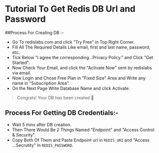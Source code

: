 # Tutorial To Get Redis DB Url and Password

##Process For Creating DB :-   
- Go To redislabs.com and click "Try Free" in Top Right Corner.   
- Fill All The Required Details Like email, first and last name, password, etc.   
- Tick Below "I agree the corresponding...Privacy Policy." and Click "Get Started".   
- Now Check Your Email, and click the "Activate Now" sent by redislabs via email.   
- Now Login and Chose Free Plan in "Fixed Size" Area and Write any name in "Subscription Area".   
- On the Next Page Write Database Name and click Activate.   
   
> Congrats! Your DB has been created 🥳   
   
## Process For Getting DB Credentials:-   
- Wait 5 mins after DB creation.   
- Then There Would Be 2 Things Named "Endpoint" and "Access Control & Security".   
- Copy Both Of Them and Paste Endpoint url in `REDIS_URI` and "Access ...Secrutity" in `REDIS_PASSWORD`.   
